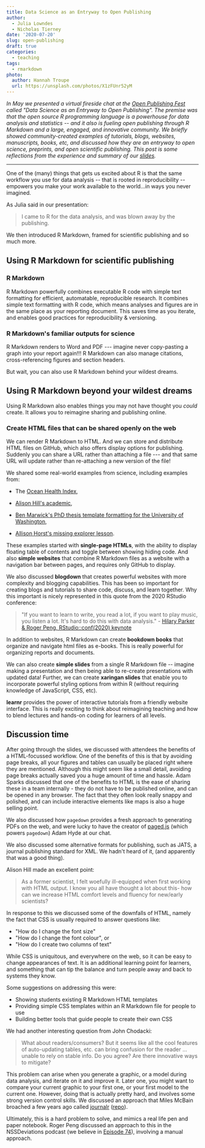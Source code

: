 ```yaml
---
title: Data Science as an Entryway to Open Publishing
author: 
  - Julia Lowndes
  - Nicholas Tierney
date: '2020-07-20'
slug: open-publishing
draft: true
categories:
  - teaching
tags:
  - rmarkdown
photo:
  author: Hannah Troupe
  url: https://unsplash.com/photos/X1zFUnr52yM
---
```


*In May we presented a virtual fireside chat at the [Open Publishing Fest](https://openpublishingfest.org/) called "Data Science as an Entryway to Open Publishing". The premise was that the open source R programming language is a powerhouse for data analysis and statistics -- and it also is fueling open publishing through R Markdown and a large, engaged, and innovative community. We briefly showed community-created examples of tutorials, blogs, websites, manuscripts, books, etc, and discussed how they are an entryway to open science, preprints, and open scientific publishing. This post is some reflections from the experience and summary of our [slides](https://zenodo.org/record/3873698#.XtbQo8Z7nOQ).*

------------------------------------------------------------------------

One of the (many) things that gets us excited about R is that the same workflow you use for data analysis -- that is rooted in reproducibility -- empowers you make your work available to the world...in ways you never imagined.

As Julia said in our presentation:

> I came to R for the data analysis, and was blown away by the publishing.

We then introduced R Markdown, framed for scientific publishing and so much more.

## Using R Markdown for scientific publishing

### R Markdown

R Markdown powerfully combines executable R code with simple text formatting for efficient, automatable, reproducible research. It combines simple text formatting with R code, which means analyses and figures are in the same place as your reporting document. This saves time as you iterate, and enables good practices for reproducibility & versioning.

### R Markdown's familiar outputs for science

R Markdown renders to Word and PDF --- imagine never copy-pasting a graph into your report again!!! R Markdown can also manage citations, cross-referencing figures and section headers.

But wait, you can also use R Markdown behind your wildest dreams.

## Using R Markdown beyond your wildest dreams

Using R Markdown also enables things you may not have thought you *could* create. It allows you to reimagine sharing and publishing online.

### Create HTML files that can be shared openly on the web

We can render R Markdown to HTML. And we can store and distribute HTML files on GitHub, which also offers display options for publishing. Suddenly you can share a URL rather than attaching a file --- and that same URL will update rather than re-attaching a new version of the file!

We shared some real-world examples from science, including examples from:

+ The [Ocean Health Index](https://ohi-science.org/), 

+ [Alison Hill's academic](https://alison.rbind.io/post/2017-06-12-up-and-running-with-blogdown/), 

+ [Ben Marwick's PhD thesis template formatting for the University of Washington](https://github.com/benmarwick/huskydown), 

+ [Allison Horst's missing explorer lesson](https://allisonhorst.shinyapps.io/missingexplorer).

These examples started with **single-page HTMLs**, with the ability to display floating table of contents and toggle between showing hiding code. And also **simple websites** that combine R Markdown files as a website with a navigation bar between pages, and requires only GitHub to display.

We also discussed **blogdown** that creates powerful websites with more complexity and blogging capabilities. This has been so important for creating blogs and tutorials to share code, discuss, and learn together. Why this important is nicely represented in this quote from the 2020 RStudio conference:

> "If you want to learn to write, you read a lot, if you want to play music, you listen a lot. It's hard to do this with data analysis." - [Hilary Parker & Roger Peng, RStudio::conf(2020) keynote](<http://nssdeviations.com/100-live-from-rstudio-conf-2020>)

In addition to websites, R Markdown can create **bookdown books** that organize and navigate html files as e-books. This is really powerful for organizing reports and documents.

We can also create **simple slides** from a single R Markdown file -- imagine making a presentation and then being able to re-create presentations with updated data! Further, we can create **xaringan slides** that enable you to incorporate powerful styling options from within R (without requiring knowledge of JavaScript, CSS, etc).

**learnr** provides the power of interactive tutorials from a friendly website interface. This is really exciting to think about reimagining teaching and how to blend lectures and hands-on coding for learners of all levels.

## Discussion time

After going through the slides, we discussed with attendees the benefits of a HTML-focussed workflow. One of the benefits of this is that by avoiding page breaks, all your figures and tables can usually be placed right where they are mentioned. Although this might seem like a small detail, avoiding page breaks actually saved you a huge amount of time and hassle. Adam Sparks discussed that one of the benefits to HTML is the ease of sharing these in a team internally - they do not have to be published online, and can be opened in any browser. The fact that they often look really snappy and polished, and can include interactive elements like maps is also a huge selling point.

We also discussed how `pagedown` provides a fresh approach to generating PDFs on the web, and were lucky to have the creator of [paged.js]() (which powers `pagedown`) Adam Hyde at our chat.

We also discussed some alternative formats for publishing, such as JATS, a journal publishing standard for XML. We hadn't heard of it, (and apparently that was a good thing).

Alison Hill made an excellent point:

> As a former scientist, I felt woefully ill-equipped when first working with HTML output. I know you all have thought a lot about this- how can we increase HTML comfort levels and fluency for new/early scientists?

In response to this we discussed some of the downfalls of HTML, namely the fact that CSS is usually required to answer questions like:

-   "How do I change the font size"
-   "How do I change the font colour", or
-   "How do I create two columns of text"

While CSS is uniquitous, and everywhere on the web, so it can be easy to change appearances of text. It is an additional learning point for learners, and something that can tip the balance and turn people away and back to systems they know.

Some suggestions on addressing this were:

-   Showing students existing R Markdown HTML templates
-   Providing simple CSS templates within an R Markdown file for people to use
-   Building better tools that guide people to create their own CSS

We had another interesting question from John Chodacki:

> What about readers/consumers? But it seems like all the cool features of auto-updating tables, etc. can bring confusion for the reader ... unable to rely on stable info. Do you agree? Are there innovative ways to mitigate?

This problem can arise when you generate a graphic, or a model during data analysis, and iterate on it and improve it. Later one, you might want to compare your current graphic to your first one, or your first model to the current one. However, doing that is actually pretty hard, and involves some strong version control skills. We discussed an approach that Miles McBain broached a few years ago called [journalr](https://ghcdn.rawgit.org/MilesMcBain/journalr/master/Journalling_tool_proposal.html) ([repo](https://github.com/MilesMcBain/journalr)).

Ultimately, this is a hard problem to solve, and mimics a real life pen and paper notebook. Roger Peng discussed an approach to this in the NSSDeviations podcast (we believe in [Episode 74](http://nssdeviations.com/74-i-draw-the-line-at-fans)), involving a manual approach.
